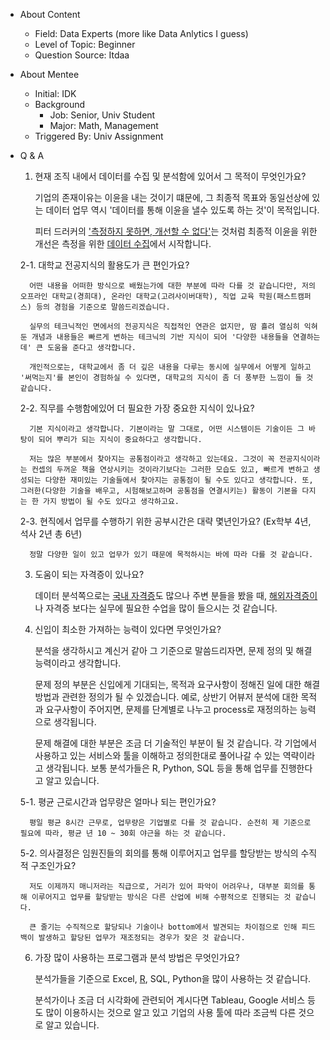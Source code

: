 
- About Content
    - Field: Data Experts (more like Data Anlytics I guess)
    - Level of Topic: Beginner
    - Question Source: Itdaa

- About Mentee 
    - Initial: IDK
    - Background
        - Job: Senior, Univ Student
        - Major: Math, Management
    - Triggered By: Univ Assignment

- Q & A
    1. 현재 조직 내에서 데이터를 수집 및 분석함에 있어서 그 목적이 무엇인가요?
        
        기업의 존재이유는 이윤을 내는 것이기 떄문에, 그 최종적 목표와 동일선상에 있는 데이터 업무 역시 '데이터를 통해 이윤을 낼수 있도록 하는 것'이 목적입니다.

        피터 드러커의 ['측정하지 못하면, 개선할 수 없다'](https://guavabox.com/if-you-cant-measure-it-you-cant-improve-it/)는 것처럼 최종적 이윤을 위한 개선은 측정을 위한 [데이터 수집](https://medium.com/@rchang/a-beginners-guide-to-data-engineering-part-i-4227c5c457d7)에서 시작합니다.

    2-1. 대학교 전공지식의 활용도가 큰 편인가요?

        어떤 내용을 어떠한 방식으로 배웠는가에 대한 부분에 따라 다를 것 같습니다만, 저의 오프라인 대학교(경희대), 온라인 대학교(고려사이버대학), 직업 교육 학원(패스트캠퍼스) 등의 경험을 기준으로 말씀드리겠습니다.

        실무의 테크닉적인 면에서의 전공지식은 직접적인 연관은 없지만, 땀 흘려 열심히 익혀둔 개념과 내용들은 빠르게 변하는 테크닉의 기반 지식이 되어 '다양한 내용들을 연결하는데' 큰 도움을 준다고 생각합니다.

        개인적으로는, 대학교에서 좀 더 깊은 내용을 다루는 동시에 실무에서 어떻게 일하고 '써먹는지'를 본인이 경험하실 수 있다면, 대학교의 지식이 좀 더 풍부한 느낌이 들 것 같습니다.

    2-2. 직무를 수행함에있어 더 필요한 가장 중요한 지식이 있나요?

        기본 지식이라고 생각합니다. 기본이라는 말 그대로, 어떤 시스템이든 기술이든 그 바탕이 되어 뿌리가 되는 지식이 중요하다고 생각합니다.

        저는 많은 부분에서 찾아지는 공통점이라고 생각하고 있는데요. 그것이 꼭 전공지식이라는 컨셉의 두꺼운 책을 연상시키는 것이라기보다는 그러한 모습도 있고, 빠르게 변하고 생성되는 다양한 재미있는 기술들에서 찾아지는 공통점이 될 수도 있다고 생각합니다. 또, 그러한(다양한 기술을 배우고, 시험해보고하며 공통점을 연결시키는) 활동이 기본을 다지는 한 가지 방법이 될 수도 있다고 생각하고요.

    2-3. 현직에서 업무를 수행하기 위한 공부시간은 대략 몇년인가요? (Ex학부 4년, 석사 2년 총 6년)

        정말 다양한 일이 있고 업무가 있기 때문에 목적하시는 바에 따라 다를 것 같습니다.

    3. 도움이 되는 자격증이 있나요?

        데이터 분석쪽으로는 [국내 자격증](https://m.blog.naver.com/PostView.nhn?blogId=mediamkt&logNo=220884228003&proxyReferer=https%3A%2F%2Fwww.google.com%2F)도 많으나 주변 분들을 봤을 때, [해외자격증이](http://www.ciokorea.com/print/21859)나 자격증 보다는 실무에 필요한 수업을 많이 들으시는 것 같습니다.

    4. 신입이 최소한 가져하는 능력이 있다면 무엇인가요?

        분석을 생각하시고 계신거 같아 그 기준으로 말씀드리자면, 문제 정의 및 해결 능력이라고 생각합니다. 

        문제 정의 부분은 신입에게 기대되는, 목적과 요구사항이 정해진 일에 대한 해결방법과 관련한 정의가 될 수 있겠습니다. 예로, 상반기 어뷰저 분석에 대한 목적과 요구사항이 주어지면, 문제를 단계별로 나누고 process로 재정의하는 능력으로 생각됩니다.

        문제 해결에 대한 부분은 조금 더 기술적인 부분이 될 것 같습니다. 각 기업에서 사용하고 있는 서비스와 툴을 이해하고 정의한대로 풀어나갈 수 있는 역략이라고 생각됩니다. 보통 분석가들은 R, Python, SQL 등을 통해 업무를 진행한다고 알고 있습니다.

    5-1. 평균 근로시간과 업무량은 얼마나 되는 편인가요?

        평일 평균 8시간 근무로, 업무량은 기업별로 다를 것 같습니다. 순전히 제 기준으로 필요에 따라, 평균 년 10 ~ 30회 야근을 하는 것 같습니다.

    5-2. 의사결정은 임원진들의 회의를 통해 이루어지고 업무를 할당받는 방식의 수직적 구조인가요?

        저도 이제까지 매니저라는 직급으로, 거리가 있어 파악이 어려우나, 대부분 회의를 통해 이루어지고 업무를 할당받는 방식은 다른 산업에 비해 수평적으로 진행되는 것 같습니다. 

        큰 줄기는 수직적으로 할당되나 기술이나 bottom에서 발견되는 차이점으로 인해 피드백이 발생하고 할당된 업무가 재조정되는 경우가 잦은 것 같습니다.

    6. 가장 많이 사용하는 프로그램과 분석 방법은 무엇인가요?

        분석가들을 기준으로 Excel, [R](https://mrchypark.github.io/textR/print.html), SQL, Python을 많이 사용하는 것 같습니다.

        분석가이나 조금 더 시각화에 관련되어 계시다면 Tableau, Google 서비스 등도 많이 이용하시는 것으로 알고 있고 기업의 사용 툴에 따라 조금씩 다른 것으로 알고 있습니다.